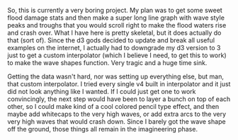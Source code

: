 So, this is currently a very boring project. My plan was to get some sweet flood damage stats and then make a super long line graph with wave style peaks and troughs that you would scroll right to make the flood waters rise and crash over. What I have here is pretty skeletal, but it does actually do that (sort of). Since the d3 gods decided to update and break all useful examples on the internet, I actually had to downgrade my d3 version to 3 just to get a custom interpolator (which I believe I need, to get this to work) to make the wave shapes function. Very tragic and a huge time sink.

Getting the data wasn't hard, nor was setting up everything else, but man, that custom interpolator. I tried every single v4 built in interpolator and it just did not look anything like I wanted. If I could just get one to work convincingly, the next step would have been to layer a bunch on top of each other, so I could make kind of a cool colored pencil type effect, and then maybe add whitecaps to the very high waves, or add extra arcs to the very very high waves that would crash down. Since I barely got the wave shape off the ground, those things all remain in the imagineering phase.

